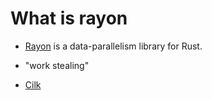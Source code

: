 # What is rayon

* [Rayon](https://crates.io/crates/rayon) is a data-parallelism library for Rust.

* "work stealing"
* [Cilk](https://en.wikipedia.org/wiki/Cilk)



